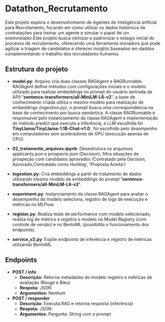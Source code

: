 Datathon_Recrutamento
==============================

Este projeto explora o desenvolvimento de Agentes de inteligência artficial para Recrutamento, focando em como utilizar os dados históricos de contratações para treinar um agente e simular o papel de um entrevistador.Este projeto busca otimizar e padronizar o estagio inicial do processo de recrutamento, oferecendo uma ferramenta inovadora que pode agilizar a triagem de candidatos e oferecer insights baseados em daddos complementando o trabalho dos recrutadores humanos.

Estrutura do projeto
------------

 - <b>model.py</b>: Arquivo cria duas classes RAGAgent e RAGRunnable. RAGAgent define métodos com configurações iniciais e o modelo utilizado para realizar embeddings no prompt do usuário (entrada da API) <b>'sentence-transformers/all-MiniLM-L6-v2'</b>, a base de conhecimento criada utiliza o mesmo modelo para realização de embeddings <i>(ingestion.py)</i>, o prompt busca uma correspondência na base de conhecimento por busca semântica. A classe RAGRunnable é responsável pelo instanciamento da classe RAGAgent e implementação do método predict que executa a inferência, a LLM escolhida foi <b> TinyLlama/TinyLlama-1.1B-Chat-v1.0 </b>, foi escolhido pelo desempenho em computadores sem aceleradores de GPU (execução apenas de CPU).

- <b>02_tratamento_arquivos.ipynb</b>: Desestrutura os arquvivos applicants.json e prospects.json (Decision), filtra situações de prospeção com candidatos aprovados (Contratado pela Decision, Aprovado,Contratado como Hunting',
'Proposta Aceita')

- <b>ingestion.py</b>: Cria embeddings a partir do tratamento de dados utilizando mesmo modelo de embeddings do prompt <b>'sentence-transformers/all-MiniLM-L6-v2'</b>.
  
- <b>experiment.py</b>: Instanciamento da classe RAGAgent para avaliar o desempenho do modelo seleciona, registro de logs de execução e métricas no MLFlow.

- <b>register.py</b>: Realiza teste de performance com modelo selecionado, realiza log de métrics e registra o modelo no Model Registry (com controle de versão) e no BentoML (possibilita o funcionamento dos endpoints).

- <b>service_v2.py</b>: Expõe endpoints de inferência e registro de métricas utilizando BentoML.

## Endpoints

- <b> POST / info </b>
    - <b> Descrição:</b> Retorna metadados do modelo registro e métricas de avaliação (Rouge e Bleu)
    - <b> Respota:</b> JSON
    - <b> Argumentos: </b> Nenhum
- <b> POST / responder </b>
    - <b> Descrição:</b> Executa RAG e retorna resposta (inferência)
    - <b> Respota:</b> JSON
    - <b> Argumentos: </b> Pergunta: String com o prompt

